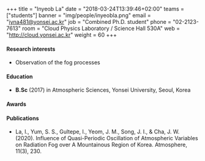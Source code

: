 +++
title = "Inyeob La"
date = "2018-03-24T13:39:46+02:00"
teams = ["students"]
banner = "img/people/inyeobla.png"
email = "iyna481@yonsei.ac.kr"
job = "Combined Ph.D. student"
phone = "02-2123-7613"
room = "Cloud Physics Laboratory / Science Hall 530A"
web = "http://cloud.yonsei.ac.kr"
weight = 60
+++

#### Research interests
+ Observation of the fog processes

#### Education
 + **B.Sc** (2017) in Atmospheric Sciences, Yonsei University, Seoul, Korea

#### Awards

#### Publications
+ La, I., Yum, S. S., Gultepe, I., Yeom, J. M., Song, J. I., & Cha, J. W. (2020). Influence of Quasi-Periodic Oscillation of Atmospheric Variables on Radiation Fog over A Mountainous Region of Korea. Atmosphere, 11(3), 230. 